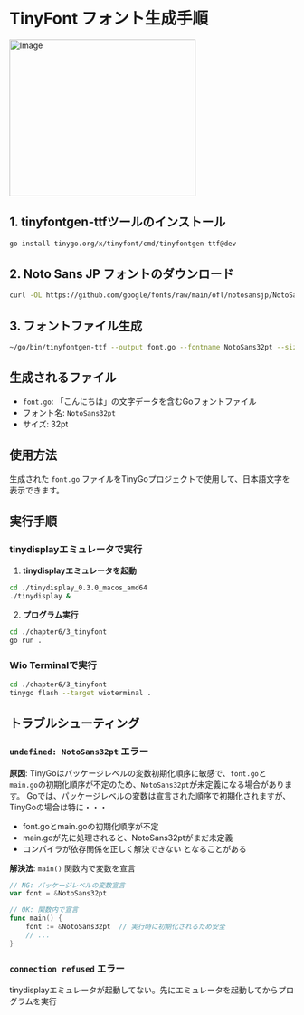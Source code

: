 # TinyFont フォント生成手順

<img width="329" height="277" alt="Image" src="https://github.com/user-attachments/assets/985ea149-4dcd-4e9f-8a80-170db49e4c5a" />

## 1. tinyfontgen-ttfツールのインストール

```bash
go install tinygo.org/x/tinyfont/cmd/tinyfontgen-ttf@dev
```

## 2. Noto Sans JP フォントのダウンロード

```bash
curl -OL https://github.com/google/fonts/raw/main/ofl/notosansjp/NotoSansJP%5Bwght%5D.ttf
```

## 3. フォントファイル生成

```bash
~/go/bin/tinyfontgen-ttf --output font.go --fontname NotoSans32pt --size 32 "NotoSansJP%5Bwght%5D.ttf" --string "こんにちは"
```

## 生成されるファイル

- `font.go`: 「こんにちは」の文字データを含むGoフォントファイル
- フォント名: `NotoSans32pt`
- サイズ: 32pt

## 使用方法

生成された `font.go` ファイルをTinyGoプロジェクトで使用して、日本語文字を表示できます。

## 実行手順

### tinydisplayエミュレータで実行

1. **tinydisplayエミュレータを起動**

```bash
cd ./tinydisplay_0.3.0_macos_amd64
./tinydisplay &
```

2. **プログラム実行**

```bash
cd ./chapter6/3_tinyfont
go run .
```



### Wio Terminalで実行

```bash
cd ./chapter6/3_tinyfont
tinygo flash --target wioterminal .
```

## トラブルシューティング

### `undefined: NotoSans32pt` エラー

**原因**: TinyGoはパッケージレベルの変数初期化順序に敏感で、`font.go`と`main.go`の初期化順序が不定のため、`NotoSans32pt`が未定義になる場合があります。
Goでは、パッケージレベルの変数は宣言された順序で初期化されますが、TinyGoの場合は特に・・・
- font.goとmain.goの初期化順序が不定
- main.goが先に処理されると、NotoSans32ptがまだ未定義
- コンパイラが依存関係を正しく解決できない
となることがある

**解決法**: `main()` 関数内で変数を宣言

```go
// NG: パッケージレベルの変数宣言
var font = &NotoSans32pt

// OK: 関数内で宣言
func main() {
    font := &NotoSans32pt  // 実行時に初期化されるため安全
    // ...
}
```

### `connection refused` エラー

tinydisplayエミュレータが起動してない。先にエミュレータを起動してからプログラムを実行